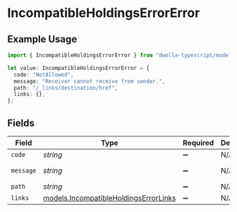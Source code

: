 # IncompatibleHoldingsErrorError

## Example Usage

```typescript
import { IncompatibleHoldingsErrorError } from "dwolla-typescript/models";

let value: IncompatibleHoldingsErrorError = {
  code: "NotAllowed",
  message: "Receiver cannot receive from sender.",
  path: "/_links/destination/href",
  links: {},
};
```

## Fields

| Field                                                                                | Type                                                                                 | Required                                                                             | Description                                                                          | Example                                                                              |
| ------------------------------------------------------------------------------------ | ------------------------------------------------------------------------------------ | ------------------------------------------------------------------------------------ | ------------------------------------------------------------------------------------ | ------------------------------------------------------------------------------------ |
| `code`                                                                               | *string*                                                                             | :heavy_minus_sign:                                                                   | N/A                                                                                  | NotAllowed                                                                           |
| `message`                                                                            | *string*                                                                             | :heavy_minus_sign:                                                                   | N/A                                                                                  | Receiver cannot receive from sender.                                                 |
| `path`                                                                               | *string*                                                                             | :heavy_minus_sign:                                                                   | N/A                                                                                  | /_links/destination/href                                                             |
| `links`                                                                              | [models.IncompatibleHoldingsErrorLinks](../models/incompatibleholdingserrorlinks.md) | :heavy_minus_sign:                                                                   | N/A                                                                                  | {}                                                                                   |
